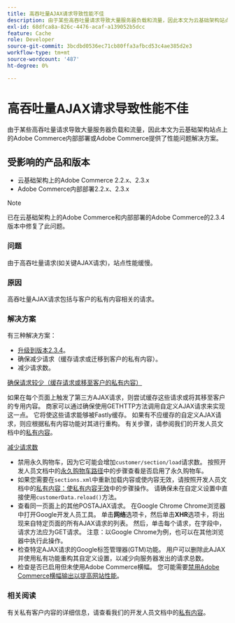 ```yaml
---
title: 高吞吐量AJAX请求导致性能不佳
description: 由于某些高吞吐量请求导致大量服务器负载和流量，因此本文为云基础架构站点上的Adobe Commerce内部部署或Adobe Commerce提供了性能问题解决方案。
exl-id: 68dfca8a-826c-4476-acaf-a139052b5dcc
feature: Cache
role: Developer
source-git-commit: 3bcdbd0536ec71cb80ffa3afbcd53c4ae385d2e3
workflow-type: tm+mt
source-wordcount: '487'
ht-degree: 0%

---
```


# 高吞吐量AJAX请求导致性能不佳

由于某些高吞吐量请求导致大量服务器负载和流量，因此本文为云基础架构站点上的Adobe Commerce内部部署或Adobe Commerce提供了性能问题解决方案。

## 受影响的产品和版本

* 云基础架构上的Adobe Commerce 2.2.x、2.3.x
* Adobe Commerce内部部署2.2.x、2.3.x

>[!NOTE]
>
>已在云基础架构上的Adobe Commerce和内部部署的Adobe Commerce的2.3.4版本中修复了此问题。

### 问题

由于高吞吐量请求(如关键AJAX请求)，站点性能缓慢。

### 原因

高吞吐量AJAX请求包括与客户的私有内容相关的请求。

### 解决方案

有三种解决方案：

* [升级到版本2.3.4](https://experienceleague.adobe.com/en/docs/commerce-cloud-service/user-guide/develop/upgrade/commerce-version)。
* 确保减少请求（缓存请求或迁移到客户的私有内容）。
* 减少请求数。

<u>确保请求较少（缓存请求或移至客户的私有内容）</u>

如果在每个页面上触发了第三方AJAX请求，则尝试缓存这些请求或将其移至客户的专用内容。 商家可以通过确保使用GETHTTP方法调用自定义AJAX请求来实现这一点。 它将使这些请求能够被Fastly缓存。 如果有不应缓存的自定义AJAX请求，则应根据私有内容功能对其进行重构。 有关步骤，请参阅我们的开发人员文档中的[私有内容](https://developer.adobe.com/commerce/php/development/cache/page/private-content/)。

<u>减少请求数</u>

* 禁用永久购物车，因为它可能会增加`customer/section/load`请求数。 按照开发人员文档中的[永久购物车路径](https://experienceleague.adobe.com/en/docs/commerce-operations/configuration-guide/paths/config-reference-general)中的步骤查看是否启用了永久购物车。
* 如果您需要在`sections.xml`中重新加载内容或使内容无效，请按照开发人员文档中的[私有内容：使私有内容无效](https://developer.adobe.com/commerce/php/development/cache/page/private-content/#invalidate-private-content)中的步骤操作。 请确保未在自定义设置中直接使用`customerData.reload()`方法。
* 查看同一页面上的其他POSTAJAX请求。 在Google Chrome Chrome浏览器中打开Google开发人员工具。 单击&#x200B;**网络**&#x200B;选项卡，然后单击&#x200B;**XHR**&#x200B;选项卡，将出现来自特定页面的所有AJAX请求的列表。 然后，单击每个请求，在字段中，请求方法应为GET请求。 注意：以Google Chrome为例，也可以在其他浏览器中执行此操作。
* 检查特定AJAX请求的Google标签管理器(GTM)功能。 用户可以删除此AJAX并使用私有功能重构其自定义设置，以减少向服务器发出的请求总数。
* 检查是否已启用但未使用Adobe Commerce横幅。 您可能需要[禁用Adobe Commerce横幅输出以提高网站性能](/help/troubleshooting/miscellaneous/disable-magento-banner-output-to-improve-site-performance.md)。

### 相关阅读

有关私有客户内容的详细信息，请查看我们的开发人员文档中的[私有内容](https://developer.adobe.com/commerce/php/development/cache/page/private-content/)。
